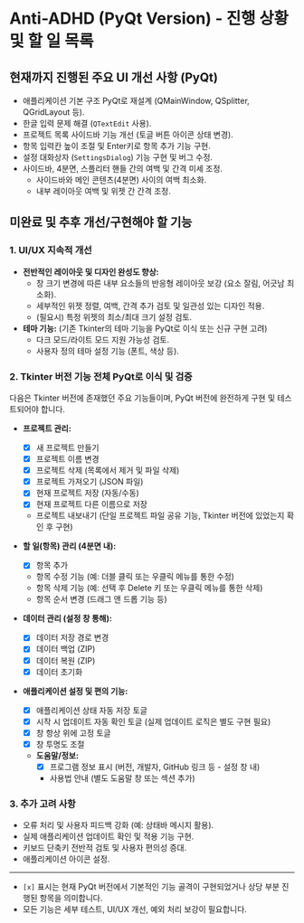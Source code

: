 # Anti-ADHD (PyQt Version) - 진행 상황 및 할 일 목록

## 현재까지 진행된 주요 UI 개선 사항 (PyQt)

*   애플리케이션 기본 구조 PyQt로 재설계 (QMainWindow, QSplitter, QGridLayout 등).
*   한글 입력 문제 해결 (`QTextEdit` 사용).
*   프로젝트 목록 사이드바 기능 개선 (토글 버튼 아이콘 상태 변경).
*   항목 입력칸 높이 조절 및 Enter키로 항목 추가 기능 구현.
*   설정 대화상자 (`SettingsDialog`) 기능 구현 및 버그 수정.
*   사이드바, 4분면, 스플리터 핸들 간의 여백 및 간격 미세 조정.
    *   사이드바와 메인 콘텐츠(4분면) 사이의 여백 최소화.
    *   내부 레이아웃 여백 및 위젯 간 간격 조정.

## 미완료 및 추후 개선/구현해야 할 기능

### 1. UI/UX 지속적 개선
*   **전반적인 레이아웃 및 디자인 완성도 향상:**
    *   창 크기 변경에 따른 내부 요소들의 반응형 레이아웃 보강 (요소 잘림, 어긋남 최소화).
    *   세부적인 위젯 정렬, 여백, 간격 추가 검토 및 일관성 있는 디자인 적용.
    *   (필요시) 특정 위젯의 최소/최대 크기 설정 검토.
*   **테마 기능:** (기존 Tkinter의 테마 기능을 PyQt로 이식 또는 신규 구현 고려)
    *   다크 모드/라이트 모드 지원 가능성 검토.
    *   사용자 정의 테마 설정 기능 (폰트, 색상 등).

### 2. Tkinter 버전 기능 전체 PyQt로 이식 및 검증
다음은 Tkinter 버전에 존재했던 주요 기능들이며, PyQt 버전에 완전하게 구현 및 테스트되어야 합니다.

*   **프로젝트 관리:**
    *   [x] 새 프로젝트 만들기
    *   [x] 프로젝트 이름 변경
    *   [x] 프로젝트 삭제 (목록에서 제거 및 파일 삭제)
    *   [x] 프로젝트 가져오기 (JSON 파일)
    *   [x] 현재 프로젝트 저장 (자동/수동)
    *   [x] 현재 프로젝트 다른 이름으로 저장
    *   프로젝트 내보내기 (단일 프로젝트 파일 공유 기능, Tkinter 버전에 있었는지 확인 후 구현)

*   **할 일(항목) 관리 (4분면 내):**
    *   [x] 항목 추가
    *   항목 수정 기능 (예: 더블 클릭 또는 우클릭 메뉴를 통한 수정)
    *   항목 삭제 기능 (예: 선택 후 Delete 키 또는 우클릭 메뉴를 통한 삭제)
    *   항목 순서 변경 (드래그 앤 드롭 기능 등)

*   **데이터 관리 (설정 창 통해):**
    *   [x] 데이터 저장 경로 변경
    *   [x] 데이터 백업 (ZIP)
    *   [x] 데이터 복원 (ZIP)
    *   [x] 데이터 초기화

*   **애플리케이션 설정 및 편의 기능:**
    *   [x] 애플리케이션 상태 자동 저장 토글
    *   [x] 시작 시 업데이트 자동 확인 토글 (실제 업데이트 로직은 별도 구현 필요)
    *   [x] 창 항상 위에 고정 토글
    *   [x] 창 투명도 조절
    *   **도움말/정보:**
        *   [x] 프로그램 정보 표시 (버전, 개발자, GitHub 링크 등 - 설정 창 내)
        *   사용법 안내 (별도 도움말 창 또는 섹션 추가)

### 3. 추가 고려 사항
*   오류 처리 및 사용자 피드백 강화 (예: 상태바 메시지 활용).
*   실제 애플리케이션 업데이트 확인 및 적용 기능 구현.
*   키보드 단축키 전반적 검토 및 사용자 편의성 증대.
*   애플리케이션 아이콘 설정.

---
* `[x]` 표시는 현재 PyQt 버전에서 기본적인 기능 골격이 구현되었거나 상당 부분 진행된 항목을 의미합니다.
* 모든 기능은 세부 테스트, UI/UX 개선, 예외 처리 보강이 필요합니다. 